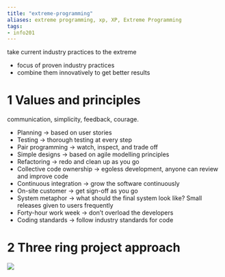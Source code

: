 ```yaml
---
title: "extreme-programming"
aliases: extreme programming, xp, XP, Extreme Programming
tags: 
- info201
---
```


take current industry practices to the extreme
- focus of proven industry practices
- combine them innovatively to get better results

# 1 Values and principles
communication, simplicity, feedback, courage.
- Planning -> based on user stories 
- Testing -> thorough testing at every step 
- Pair programming -> watch, inspect, and trade off 
- Simple designs -> based on agile modelling principles 
- Refactoring -> redo and clean up as you go 
- Collective code ownership -> egoless development, anyone can review and improve code 
- Continuous integration -> grow the software continuously
- On-site customer -> get sign-off as you go 
- System metaphor -> what should the final system look like? Small releases given to users frequently 
- Forty-hour work week -> don’t overload the developers 
- Coding standards -> follow industry standards for code

# 2 Three ring project approach

![](https://i.imgur.com/Rl5Wuwm.png)
